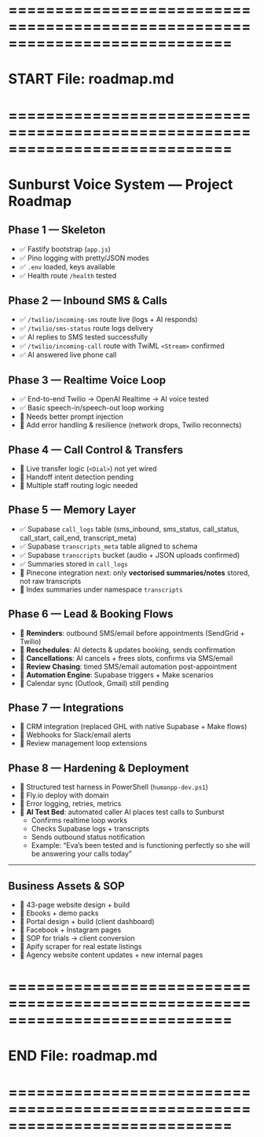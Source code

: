 ﻿# ============================================================================
# START File: roadmap.md
# ============================================================================
# Sunburst Voice System — Project Roadmap

## Phase 1 — Skeleton
- ✅ Fastify bootstrap (`app.js`)
- ✅ Pino logging with pretty/JSON modes
- ✅ `.env` loaded, keys available
- ✅ Health route `/health` tested

## Phase 2 — Inbound SMS & Calls
- ✅ `/twilio/incoming-sms` route live (logs + AI responds)
- ✅ `/twilio/sms-status` route logs delivery
- ✅ AI replies to SMS tested successfully
- ✅ `/twilio/incoming-call` route with TwiML `<Stream>` confirmed
- ✅ AI answered live phone call

## Phase 3 — Realtime Voice Loop
- ✅ End-to-end Twilio <Stream> → OpenAI Realtime → AI voice tested
- ✅ Basic speech-in/speech-out loop working
- 🚧 Needs better prompt injection
- 🚧 Add error handling & resilience (network drops, Twilio reconnects)

## Phase 4 — Call Control & Transfers
- 🚧 Live transfer logic (`<Dial>`) not yet wired
- 🚧 Handoff intent detection pending
- 🚧 Multiple staff routing logic needed

## Phase 5 — Memory Layer
- ✅ Supabase `call_logs` table (sms_inbound, sms_status, call_status, call_start, call_end, transcript_meta)
- ✅ Supabase `transcripts_meta` table aligned to schema
- ✅ Supabase `transcripts` bucket (audio + JSON uploads confirmed)
- ✅ Summaries stored in `call_logs`
- 🚧 Pinecone integration next: only **vectorised summaries/notes** stored, not raw transcripts
- 🚧 Index summaries under namespace `transcripts`

## Phase 6 — Lead & Booking Flows
- 🚧 **Reminders**: outbound SMS/email before appointments (SendGrid + Twilio)
- 🚧 **Reschedules**: AI detects & updates booking, sends confirmation
- 🚧 **Cancellations**: AI cancels + frees slots, confirms via SMS/email
- 🚧 **Review Chasing**: timed SMS/email automation post-appointment
- 🚧 **Automation Engine**: Supabase triggers + Make scenarios
- 🚧 Calendar sync (Outlook, Gmail) still pending

## Phase 7 — Integrations
- 🚧 CRM integration (replaced GHL with native Supabase + Make flows)
- 🚧 Webhooks for Slack/email alerts
- 🚧 Review management loop extensions

## Phase 8 — Hardening & Deployment
- 🚧 Structured test harness in PowerShell (`humanpp-dev.ps1`)
- 🚧 Fly.io deploy with domain
- 🚧 Error logging, retries, metrics
- 🚧 **AI Test Bed**: automated caller AI places test calls to Sunburst
  - Confirms realtime loop works
  - Checks Supabase logs + transcripts
  - Sends outbound status notification
  - Example: “Eva’s been tested and is functioning perfectly so she will be answering your calls today”

---

## Business Assets & SOP
- 🚧 43-page website design + build
- 🚧 Ebooks + demo packs
- 🚧 Portal design + build (client dashboard)
- 🚧 Facebook + Instagram pages
- 🚧 SOP for trials → client conversion
- 🚧 Apify scraper for real estate listings
- 🚧 Agency website content updates + new internal pages

# ============================================================================
# END File: roadmap.md
# ============================================================================
